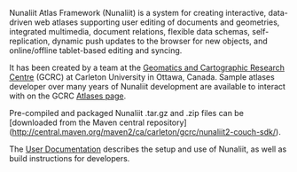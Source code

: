 Nunaliit Atlas Framework (Nunaliit) is a system for creating interactive, data-driven web atlases supporting user
editing of documents and geometries, integrated multimedia, document relations, flexible data schemas, self-replication,
dynamic push updates to the browser for new objects, and online/offline tablet-based editing and syncing.

It has been created by a team at the [Geomatics and Cartographic Research Centre](http://gcrc.carleton.ca) (GCRC) at
Carleton University in Ottawa, Canada. Sample atlases developer over many years of Nunaliit development are available to
interact with on the GCRC [Atlases page](https://gcrc.carleton.ca/confluence/x/7wEV).

Pre-compiled and packaged Nunaliit .tar.gz and .zip files can be [downloaded from the Maven central repository]
(http://central.maven.org/maven2/ca/carleton/gcrc/nunaliit2-couch-sdk/).

The [User Documentation](http://htmlpreview.github.com/?https://github.com/GCRC/nunaliit/master/nunaliit_guide.html)
describes the setup and use of Nunaliit, as well as build instructions for developers.
